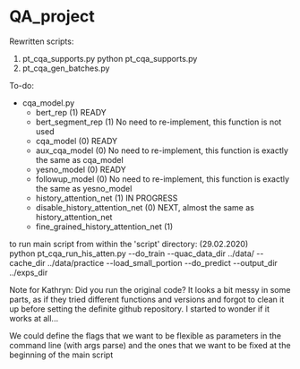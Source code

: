 # QA_project

Rewritten scripts:
  1. pt_cqa_supports.py
      python pt_cqa_supports.py
  2. pt_cqa_gen_batches.py
  
To-do:
- cqa_model.py
	- bert_rep 					(1) READY
	- bert_segment_rep 				(1) No need to re-implement, this function is not used
	- cqa_model 					(0) READY
	- aux_cqa_model 				(0) No need to re-implement, this function is exactly the same as cqa_model
	- yesno_model 					(0) READY
	- followup_model 				(0) No need to re-implement, this function is exactly the same as yesno_model
	- history_attention_net 			(1) IN PROGRESS
	- disable_history_attention_net 		(0) NEXT, almost the same as history_attention_net
	- fine_grained_history_attention_net 		(1)


to run main script from within the 'script' directory: (29.02.2020) <br>
python pt_cqa_run_his_atten.py --do_train --quac_data_dir ../data/ --cache_dir ../data/practice --load_small_portion --do_predict --output_dir ../exps_dir

Note for Kathryn: Did you run the original code? It looks a bit messy in some parts, as if they tried different functions and versions and forgot
to clean it up before setting the definite github repository. I started to wonder if it works at all...

We could define the flags that we want to be flexible as parameters in the command line (with args parse) and the ones that we want to be fixed
at the beginning of the main script
